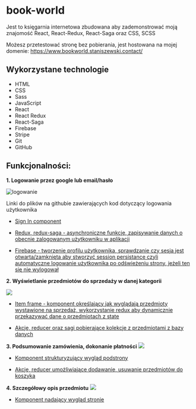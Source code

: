 # book-world
Jest to księgarnia internetowa zbudowana aby zademonstrować moją znajomość React, React-Redux, React-Saga oraz CSS, SCSS

Możesz przetestować stronę bez pobierania, jest hostowana na mojej domenie: https://www.bookworld.staniszewski.contact/
## Wykorzystane technologie
- HTML
- CSS
- Sass
- JavaScript
- React
- React Redux
- React-Saga
- Firebase
- Stripe
- Git
- GitHub
## Funkcjonalności:
**1. Logowanie przez google lub email/hasło**

![logowanie](https://i.ibb.co/Rhf1hLP/Screen-Shot-2022-01-24-at-20-36-50-PM.png)

Linki do plików na githubie zawierających kod dotyczący logowania użytkownika

- [Sign In component](https://github.com/LukaszStaniszewski/book-world/blob/master/src/pages/sign-in/sign-in-page.component.jsx)

- [Redux, redux-saga - asynchroniczne funkcje, zapisywanie danych o obecnie zalogowanym użytkowniku w aplikacji](https://github.com/LukaszStaniszewski/book-world/tree/master/src/redux/user)

- [Firebase - tworzenie profilu użytkownika, sprawdzanie czy sesja jest otwarta/zamknięta aby stworzyć session persistance czyli automatyczne logowanie użytkownika po odświeżeniu strony, jeżeli ten się nie wylogował](https://github.com/LukaszStaniszewski/book-world/blob/master/src/firebase/firebase.utils.js)

**2. Wyświetlanie przedmiotów do sprzedaży w danej kategorii**

![](https://i.ibb.co/5hjSVgW/Screen-Shot-2022-01-24-at-20-35-10-PM.png)

- [Item frame - komponent określający jak wyglądają przedmioty wystawione na sprzedaż, wykorzystanie redux aby dynamicznie przekazywać dane o przedmiotach z state](https://github.com/LukaszStaniszewski/book-world/blob/master/src/components/item-frame/item-frame.component.jsx)

- [Akcje, reducer oraz sagi pobierające kolekcje z przedmiotami z bazy danych](https://github.com/LukaszStaniszewski/book-world/tree/master/src/redux/category)

**3. Podsumowanie zamówienia, dokonanie płatności**
![](https://i.ibb.co/2PrjqnJ/Screen-Shot-2022-01-24-at-20-37-21-PM.png)

- [Komponent strukturyzujący wygląd podstrony](https://github.com/LukaszStaniszewski/book-world/tree/master/src/pages/payment-page)

- [Akcje, reducer umożliwiające dodawanie, usuwanie przedmiotów do koszyka](https://github.com/LukaszStaniszewski/book-world/tree/master/src/redux/cart)

**4. Szczegółowy opis przedmiotu**
![](https://i.ibb.co/qMWbSQF/Screen-Shot-2022-01-24-at-20-36-30-PM.png)

- [Komponent nadający wygląd stronie](https://github.com/LukaszStaniszewski/book-world/tree/master/src/pages/itemdetails)



